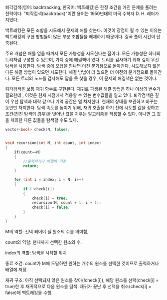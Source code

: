 퇴각검색(영어: backtracking, 한국어: 백트래킹)은 한정 조건을 가진 문제를 풀려는 전략이다. "퇴각검색(backtrack)"이란 용어는 1950년대의 미국 수학자 D. H. 레머가 지었다.

백트래킹은 모든 조합을 시도해서 문제의 해를 찾는다. 이것이 장점이 될 수 있는 이유는 백트래킹의 구현 방법들이 많은 부분 조합들을 배제하기 때문이다. 결국 풀이 시간이 단축된다.

주요 개념은 해를 얻을 때까지 모든 가능성을 시도한다는 점이다. 모든 가능성은 하나의 트리처럼 구성할 수 있으며, 가지 중에 해결책이 있다. 트리를 검사하기 위해 깊이 우선 탐색을 사용한다. 탐색 중에 오답을 만나면 이전 분기점으로 돌아간다. 시도해보지 않은 다른 해결 방법이 있으면 시도한다. 해결 방법이 더 없으면 더 이전의 분기점으로 돌아간다. 모든 트리의 노드를 검사해도 답을 못 찾을 경우, 이 문제의 해결책은 없는 것이다.

퇴각검색은 보통 재귀 함수로 구현된다. 재귀로 파생된 해결 방법은 하나 이상의 변수가 필요한데 , 이것은 현재 시점에서 적용할 수 있는 변수값들을 알고 있다. 퇴각검색은 깊이 우선 탐색과 대략 같으나 기억 공간은 덜 차지한다. 현재의 상태를 보관하고 바꾸는 동안만 차지한다. 탐색 속도를 높이기 위해, 재귀 호출을 하기 전에 시도할 값을 정하고 조건(전진 탐색의 경우)을 벗어난 값을 지우는 알고리즘을 적용할 수 있다. 아니면 그 값을 제외한 다른 값들을 탐색할 수도 있다.

```cpp
vector<bool> check(N, false);


void recursion(int M, int count, int index)
{
    if(count==M)
    {
        //출력하거나 배열에 저장
        return;
    }

    for (int i = index; i < N; i++)
    {
        if (!check[i])
        {
            check[i] = true;
            recursion(M, count + 1, i + 1);
            check[i] = false;
        }
    }
}
```

M의 역할:
 선택 되어야 될 원소의 수를 의미함,

count의 역할:
 현재까지 선택한 원소의 수.

index의 역할:
탐색을 시작할 위치


종료 조건: 
count가 M에 도달하면 원하는 개수의 원소를 선택한 것이므로 출력하거나 배열에 저장.

재귀 구조:
아직 선택되지 않은 원소를 찾아(!check[i]), 해당 원소를 선택(check[i] = true)한 후 재귀적으로 다음 원소를 탐색.
재귀가 끝난 후 선택을 취소(check[i] = false)해 백트래킹을 수행.
